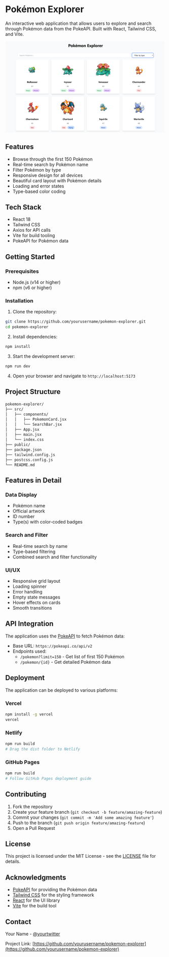 # Pokémon Explorer

An interactive web application that allows users to explore and search through Pokémon data from the PokeAPI. Built with React, Tailwind CSS, and Vite.

![Pokémon Explorer Screenshot](screenshot.png)

## Features

- Browse through the first 150 Pokémon
- Real-time search by Pokémon name
- Filter Pokémon by type
- Responsive design for all devices
- Beautiful card layout with Pokémon details
- Loading and error states
- Type-based color coding

## Tech Stack

- React 18
- Tailwind CSS
- Axios for API calls
- Vite for build tooling
- PokeAPI for Pokémon data

## Getting Started

### Prerequisites

- Node.js (v14 or higher)
- npm (v6 or higher)

### Installation

1. Clone the repository:
```bash
git clone https://github.com/yourusername/pokemon-explorer.git
cd pokemon-explorer
```

2. Install dependencies:
```bash
npm install
```

3. Start the development server:
```bash
npm run dev
```

4. Open your browser and navigate to `http://localhost:5173`

## Project Structure

```
pokemon-explorer/
├── src/
│   ├── components/
│   │   ├── PokemonCard.jsx
│   │   └── SearchBar.jsx
│   ├── App.jsx
│   ├── main.jsx
│   └── index.css
├── public/
├── package.json
├── tailwind.config.js
├── postcss.config.js
└── README.md
```

## Features in Detail

### Data Display
- Pokémon name
- Official artwork
- ID number
- Type(s) with color-coded badges

### Search and Filter
- Real-time search by name
- Type-based filtering
- Combined search and filter functionality

### UI/UX
- Responsive grid layout
- Loading spinner
- Error handling
- Empty state messages
- Hover effects on cards
- Smooth transitions

## API Integration

The application uses the [PokeAPI](https://pokeapi.co/) to fetch Pokémon data:
- Base URL: `https://pokeapi.co/api/v2`
- Endpoints used:
  - `/pokemon?limit=150` - Get list of first 150 Pokémon
  - `/pokemon/{id}` - Get detailed Pokémon data

## Deployment

The application can be deployed to various platforms:

### Vercel
```bash
npm install -g vercel
vercel
```

### Netlify
```bash
npm run build
# Drag the dist folder to Netlify
```

### GitHub Pages
```bash
npm run build
# Follow GitHub Pages deployment guide
```

## Contributing

1. Fork the repository
2. Create your feature branch (`git checkout -b feature/amazing-feature`)
3. Commit your changes (`git commit -m 'Add some amazing feature'`)
4. Push to the branch (`git push origin feature/amazing-feature`)
5. Open a Pull Request

## License

This project is licensed under the MIT License - see the [LICENSE](LICENSE) file for details.

## Acknowledgments

- [PokeAPI](https://pokeapi.co/) for providing the Pokémon data
- [Tailwind CSS](https://tailwindcss.com/) for the styling framework
- [React](https://reactjs.org/) for the UI library
- [Vite](https://vitejs.dev/) for the build tool

## Contact

Your Name - [@yourtwitter](https://twitter.com/yourtwitter)

Project Link: [https://github.com/yourusername/pokemon-explorer](https://github.com/yourusername/pokemon-explorer)
